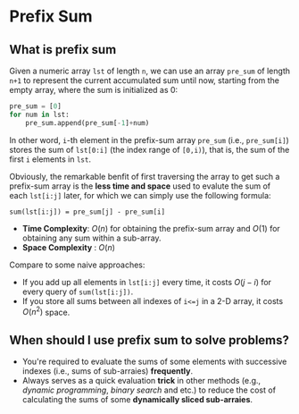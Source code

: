 # Prefix Sum

## What is prefix sum

Given a numeric array `lst` of length `n`, we can use an array `pre_sum` of length `n+1` to represent the current accumulated sum until now, starting from the empty array, where the sum is initialized as 0: 

```py
pre_sum = [0]
for num in lst:
    pre_sum.append(pre_sum[-1]+num)
```

In other word, `i`-th element in the prefix-sum array `pre_sum` (i.e., `pre_sum[i]`) stores the sum of `lst[0:i]` (the index range of `[0,i)`), that is, the sum of the first `i` elements in `lst`. 

Obviously, the remarkable benfit of first traversing the array to get such a prefix-sum array is the **less time and space** used to evalute the sum of each `lst[i:j]` later, for which we can simply use the following formula:

```
sum(lst[i:j]) = pre_sum[j] - pre_sum[i]
```

- **Time Complexity**: $O(n)$ for obtaining the prefix-sum array and $O(1)$ for obtaining any sum within a sub-array.
- **Space Complexity** : $O(n)$

Compare to some naive approaches:
- If you add up all elements in `lst[i:j]` every time, it costs $O(j-i)$ for every query of `sum(lst[i:j])`.
- If you store all sums between all indexes of `i<=j` in a 2-D array, it costs $O(n^2)$ space.


## When should I use prefix sum to solve problems?

- You're required to evaluate the sums of some elements with successive indexes (i.e., sums of sub-arraies) **frequently**.
- Always serves as a quick evaluation **trick** in other methods (e.g., *dynamic programming*, *binary search* and etc.) to reduce the cost of calculating the sums of some **dynamically sliced sub-arraies**.
